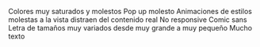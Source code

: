 Colores muy saturados y molestos
Pop up molesto
Animaciones de estilos molestas a la vista distraen del contenido real
No responsive
Comic sans
Letra de tamaños muy variados desde muy grande a muy pequeño
Mucho texto
